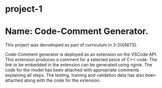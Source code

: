 # project-1
# Name: Code-Comment Generator. 

This project was devveloped as part of curriculum in 3-2(GNITS).

Code-Comment generator is deployed as an extension on the VSCode API. This extension produces a comment for a selected peice of C++ code. The link to be embedded in the extension can be generated using ngrok. The code for the model has been attached with appropriate comments explaining all steps. The testing, training and validation data has also been attached along with the code for the extension. 
